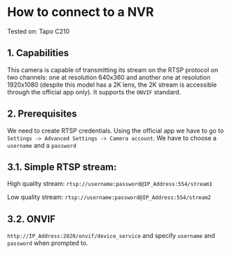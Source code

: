 # How to connect to a NVR

Tested on: Tapo C210

## 1. Capabilities
This camera is capable of transmitting its stream on the RTSP protocol on two channels: one at resolution 640x360 and another one at resolution 1920x1080 (despite this model
has a 2K lens, the 2K stream is accessible through the official app only).
It supports the `ONVIF` standard.

## 2. Prerequisites
We need to create RTSP credentials. Using the official app we have to go to `Settings -> Advanced Settings -> Camera account`. We have to choose a `username` and a `password`

## 3.1. Simple RTSP stream:
High quality stream: `rtsp://username:password@IP_Address:554/stream1`

Low quality stream: `rtsp://username:password@IP_Address:554/stream2`

## 3.2. ONVIF
`http://IP_Address:2020/onvif/device_service`
and specify `username` and `password` when prompted to.
